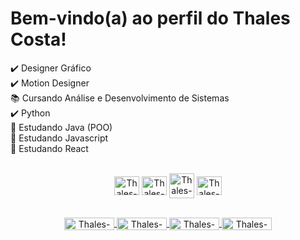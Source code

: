 <h1>Bem-vindo(a) ao perfil do Thales Costa!</h1>

✔️ Designer Gráfico<br>
✔️ Motion Designer<br>
📚 Cursando Análise e Desenvolvimento de Sistemas<br>
✔️ Python<br>
🌱 Estudando Java (POO)<br>
🌱 Estudando Javascript<br>
🌱 Estudando React<br>


<div style="display: inline_block" align="center"><br>
<img align="center" height="30" width="40" alt="Thales-Photoshop" src="https://cdn.jsdelivr.net/gh/devicons/devicon/icons/photoshop/photoshop-plain.svg" />          
<img align="center" height="30" width="40" alt="Thales-AfterEffects" src="https://cdn.jsdelivr.net/gh/devicons/devicon/icons/aftereffects/aftereffects-plain.svg" />
<img align="center" height="40" width="40" alt="Thales-Python" src="https://cdn.jsdelivr.net/gh/devicons/devicon/icons/python/python-original.svg" />
<img align="center" height="30" width="40" alt="Thales-Javascript" src="https://cdn.jsdelivr.net/gh/devicons/devicon/icons/javascript/javascript-original.svg" />
</div>

<div style="display: inline_block" align="center"><br>

  <a href="https://www.instagram.com/thales.costa03"> <img align="center" height="20" width="80" alt="Thales-Instagram" src="https://img.shields.io/badge/Instagram-E4405F?style=for-the-badge&logo=instagram&logoColor=white">
  </a>
<a href="#" target="_blank"><img align="center" height="20" width="80" alt="Thales-Linkedin" src="https://img.shields.io/badge/LinkedIn-0077B5?style=for-the-badge&logo=linkedin&logoColor=white">
  </a> 
<a href="mailto:ttcosta03@gmail.com" target="_blank"><img align="center" height="20" width="80" alt="Thales-Gmail" src="https://img.shields.io/badge/Gmail-D14836?style=for-the-badge&logo=gmail&logoColor=white">
  </a>
  <a href="#" target="_blank"><img align="center" height="20" width="80" alt="Thales-Behance" src="https://img.shields.io/badge/-Behance-blue?style=for-the-badge&logo=behance&logoColor=white">
  </a>
  
</div>

